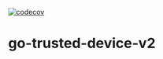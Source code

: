 [![codecov](https://codecov.io/gh/fazpass-sdk/go-trusted-device-v2/branch/main/graph/badge.svg?token=CHFJQBLO7T)](https://codecov.io/gh/fazpass-sdk/go-trusted-device-v2)
# go-trusted-device-v2

